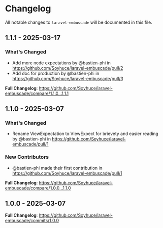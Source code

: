 # Changelog

All notable changes to `laravel-embuscade` will be documented in this file.

## 1.1.1 - 2025-03-17

### What's Changed

* Add more node expectations by @bastien-phi in https://github.com/Soyhuce/laravel-embuscade/pull/2
* Add doc for production by @bastien-phi in https://github.com/Soyhuce/laravel-embuscade/pull/3

**Full Changelog**: https://github.com/Soyhuce/laravel-embuscade/compare/1.1.0...1.1.1

## 1.1.0 - 2025-03-07

### What's Changed

* Rename ViewExpectation to ViewExpect for brievety and easier reading by @bastien-phi in https://github.com/Soyhuce/laravel-embuscade/pull/1

### New Contributors

* @bastien-phi made their first contribution in https://github.com/Soyhuce/laravel-embuscade/pull/1

**Full Changelog**: https://github.com/Soyhuce/laravel-embuscade/compare/1.0.0...1.1.0

## 1.0.0 - 2025-03-07

**Full Changelog**: https://github.com/Soyhuce/laravel-embuscade/commits/1.0.0

